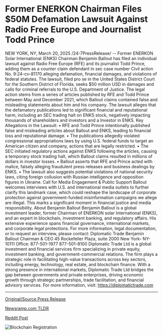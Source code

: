 # Former ENERKON Chairman Files $50M Defamation Lawsuit Against Radio Free Europe and Journalist Todd Prince

NEW YORK, NY, March 20, 2025 /24-7PressRelease/ -- Former ENERKON Solar International (ENKS) Chairman Benjamin Ballout has filed an individual lawsuit against Radio Free Europe (RFE) and its journalist Todd Prince, adding them as a counter claim defendant in sec case number Civil action No. 9:24-cv-81170 alleging defamation, financial damages, and violations of federal statutes. The lawsuit, filed pro se in the United States District Court for the Southern District of Florida, seeks $50 million USD in damages and calls for criminal referrals to the U.S. Department of Justice.  The legal action stems from a series of articles published by RFE and Todd Prince between May and December 2021, which Ballout claims contained false and misleading statements about him and his company. The lawsuit alleges that the defamatory publications led to significant financial and reputational harm, including an SEC trading halt on ENKS stock, negatively impacting thousands of shareholders and investors and a Investor in ENKS.  Key Allegations in the Lawsuit: • RFE and Todd Prince intentionally published false and misleading articles about Ballout and ENKS, leading to financial loss and reputational damage. • The publications allegedly violated congressional appropriations laws by using U.S. federal funds to target an American citizen and company, actions that are legally restricted. • The SEC initiated regulatory actions against ENKS following the articles, causing a temporary stock trading halt, which Ballout claims resulted in millions of dollars in investor losses. • Ballout asserts that RFE and Prince acted with malice, falsely alleging fraudulent press releases and business dealings by ENKS. • The lawsuit also suggests potential violations of national security laws, citing foreign collusion with Russian intelligence and opposition figures in Ukraine.  Call for Media Engagement & Public Support Ballout welcomes interviews with U.S. and international media outlets to further clarify this landmark case, which could reshape the landscape of corporate protection against government-funded misinformation campaigns we allege are illegal.   This marks a significant moment in financial justice and media responsibility.  About Benjamin Ballout Benjamin Ballout is a global investment leader, former Chairman of ENERKON solar International (ENKS), and an expert in blockchain, investment banking, and regulatory affairs. His extensive experience spans financial governance, international markets, and corporate legal protections. For more information, legal documentation, or to request an interview, please contact:  Diplomatic Trade Benjamin Ballout Chairman & CEO  45 Rockefeller Plaza, suite 2000 New York- NY-10111 Office: 877-501-1977 877-501-8100  Diplomatic Trade Ltd is a global investment and financial services firm specializing in private equity, investment banking, and government-commercial relations. The firm plays a strategic role in facilitating high-value transactions across key sectors, including energy, technology, real estate, and blockchain finance. With a strong presence in international markets, Diplomatic Trade Ltd bridges the gap between governments and private enterprises, driving economic growth through strategic partnerships, trade facilitation, and financial advisory services.  For more information, visit: https://diplomatictrade.com 

---

[Original/Source Press Release](https://www.24-7pressrelease.com/press-release/520821/former-enerkon-chairman-files-50m-defamation-lawsuit-against-radio-free-europe-and-journalist-todd-prince)
                    

[Newsramp.com TLDR](https://newsramp.com/curated-news/benjamin-ballout-files-50m-lawsuit-against-radio-free-europe-for-defamation/f0b16e85fee7429e855372cbd4b1c1d5) 

 



[Reddit Post](https://www.reddit.com/r/newsramp/comments/1jfu9p9/benjamin_ballout_files_50m_lawsuit_against_radio/) 



![Blockchain Registration](https://cdn.newsramp.app/24-7PressRelease/qrcode/253/20/camcTwuB.webp)